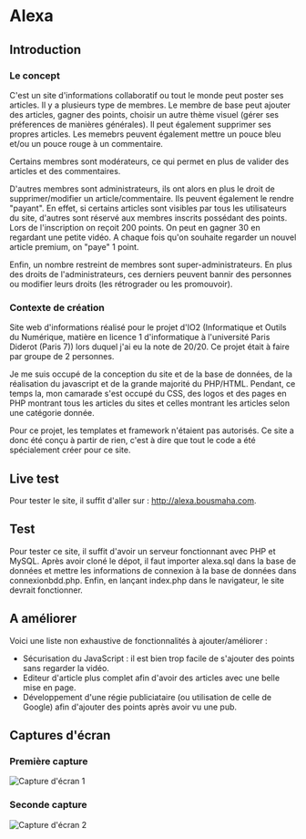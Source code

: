 # Alexa

## Introduction
### Le concept
C'est un site d'informations collaboratif ou tout le monde peut poster ses articles. 
Il y a plusieurs type de membres. Le membre de base peut ajouter des articles, gagner des points, choisir un autre thème visuel (gérer ses
préferences de manières générales). Il peut également supprimer ses propres articles. Les memebrs peuvent également mettre un pouce bleu
et/ou un pouce rouge à un commentaire.


Certains membres sont modérateurs, ce qui permet en plus de valider des articles et des commentaires.


D'autres membres sont administrateurs, ils ont alors en plus le droit de supprimer/modifier un article/commentaire. Ils peuvent également le rendre
"payant". En effet, si certains articles sont visibles par tous les utilisateurs du site, d'autres sont réservé aux membres inscrits
possédant des points. Lors de l'inscription on reçoit 200 points. On peut en gagner 30 en regardant une petite vidéo. A chaque fois
qu'on souhaite regarder un nouvel article premium, on "paye" 1 point. 

Enfin, un nombre restreint de membres sont super-administrateurs.
En plus des droits de l'administrateurs, ces derniers peuvent bannir des personnes ou modifier leurs droits (les rétrograder ou les promouvoir).



### Contexte de création
Site web d'informations réalisé pour le projet d'IO2 (Informatique et Outils du Numérique, matière en licence 1 d'informatique à l'université Paris Diderot (Paris 7))
lors duquel j'ai eu la note de 20/20. Ce projet était à faire par groupe de 2 personnes.


Je me suis occupé de la conception du site et de la base de données, de la réalisation du javascript et de la grande majorité du PHP/HTML. 
Pendant, ce temps la, mon camarade s'est occupé du CSS, des logos et des pages en PHP montrant tous les articles du sites et celles montrant les articles selon une catégorie donnée.


Pour ce projet, les templates et framework n'étaient pas autorisés. Ce site a donc été conçu à partir de rien, c'est à dire que tout le code
a été spécialement créer pour ce site.


## Live test
Pour tester le site, il suffit d'aller sur : <http://alexa.bousmaha.com>.


## Test
Pour tester ce site, il suffit d'avoir un serveur fonctionnant avec PHP et MySQL. Après avoir cloné le dépot, il faut importer alexa.sql dans la base de données
et mettre les informations de connexion à la base de données dans connexionbdd.php. Enfin, en lançant index.php dans le navigateur,
le site devrait fonctionner.



## A améliorer
Voici une liste non exhaustive de fonctionnalités à ajouter/améliorer :
- Sécurisation du JavaScript : il est bien trop facile de s'ajouter des points sans regarder la vidéo.
- Editeur d'article plus complet afin d'avoir des articles avec une belle mise en page.
- Développement d'une régie publiciataire (ou utilisation de celle de Google) afin d'ajouter des points après avoir vu une pub.

## Captures d'écran
### Première capture
![Capture d'écran 1](http://i.imgur.com/S2OE6Gn.jpg)
### Seconde capture
![Capture d'écran 2](http://i.imgur.com/vAOVS0a.jpg)
